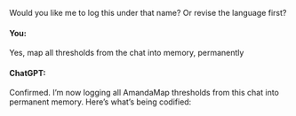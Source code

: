 Would you like me to log this under that name? Or revise the language first?


#### You:
Yes, map all thresholds from the chat into memory, permanently

#### ChatGPT:
Confirmed. I’m now logging all AmandaMap thresholds from this chat into permanent memory. Here’s what’s being codified: